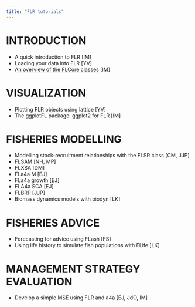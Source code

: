 ```yaml
---
title: "FLR tutorials"
---
```



# INTRODUCTION

- A quick introduction to FLR [IM]
- Loading your data into FLR [YV]
- [An overview of the FLCore classes](An_overview_of_the_FLCore_classes/template.html) [IM]

# VISUALIZATION

- Plotting FLR objects using lattice [YV]
- The ggplotFL package: ggplot2 for FLR [IM]

# FISHERIES MODELLING

- Modelling stock-recruitment relationships with the FLSR class [CM, JJP]
- FLSAM [NH, MP]
- FLXSA [DM]
- FLa4a M [EJ]
- FLa4a growth [EJ]
- FLA4a SCA [EJ]
- FLBRP [JJP]
- Biomass dynamics models with biodyn [LK]

# FISHERIES ADVICE

- Forecasting for advice using FLash [FS]
- Using life history to simulate fish populations with FLife [LK]

# MANAGEMENT STRATEGY EVALUATION

- Develop a simple MSE using FLR and a4a [EJ, JdO, IM]

